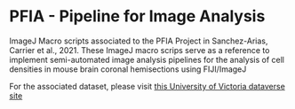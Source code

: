 # PFIA - Pipeline for Image Analysis
ImageJ Macro scripts associated to the PFIA Project in Sanchez-Arias, Carrier et al., 2021.
These ImageJ macro scrips serve as a reference to implement semi-automated image analysis pipelines for the analysis of cell densities in mouse brain coronal hemisections using FIJI/ImageJ

For the associated dataset, please visit [this University of Victoria dataverse site]()
